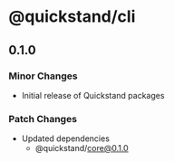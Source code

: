 # @quickstand/cli

## 0.1.0

### Minor Changes

- Initial release of Quickstand packages

### Patch Changes

- Updated dependencies
  - @quickstand/core@0.1.0
